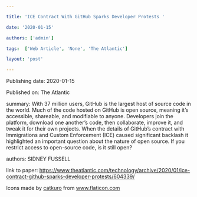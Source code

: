 ---
title: 'ICE Contract With GitHub Sparks Developer Protests '
date: '2020-01-15'
authors: ['admin']
tags:  ['Web Article', 'None', 'The Atlantic']
layout: 'post'
---
Publishing date: 2020-01-15

Published on: The Atlantic

summary: With 37 million users, GitHub is the largest host of source code in the world. Much of the code hosted on GitHub is open source, meaning it’s accessible, shareable, and modifiable to anyone. Developers join the platform, download one another’s code, then collaborate, improve it, and tweak it for their own projects. When the details of GitHub’s contract with Immigrations and Custom Enforcement (ICE) caused significant backlash it highlighted an important question about the nature of open source. If you restrict access to open-source code, is it still open?

authors: SIDNEY FUSSELL


link to paper: https://www.theatlantic.com/technology/archive/2020/01/ice-contract-github-sparks-developer-protests/604339/

Icons made by <a href="https://www.flaticon.com/free-icon/bookshelves_3576884" title="catkuro">catkuro</a> from <a href="https://www.flaticon.com/" title="Flaticon"> www.flaticon.com</a>